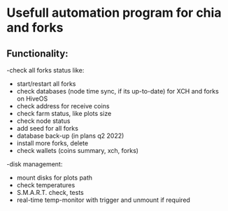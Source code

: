 
# Usefull automation program for chia and forks

## Functionality:
-check all forks status like:
  - start/restart all forks
  - check databases (node time sync, if its up-to-date) for XCH and forks on HiveOS
  - check address for receive coins
  - check farm status, like plots size
  - check node status
  - add seed for all forks
  - database back-up (in plans q2 2022)
  - install more forks, delete
  - check wallets (coins summary, xch, forks) 
 
-disk management:
  - mount disks for plots path
  - check temperatures
  - S.M.A.R.T. check, tests
  - real-time temp-monitor with trigger and unmount if required
